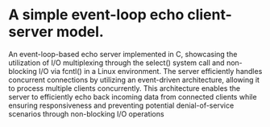 #   A simple event-loop echo client-server model.

An event-loop-based echo server implemented in C, showcasing the utilization of I/O multiplexing through the select() system call and non-blocking I/O via fcntl() in a Linux environment. The server efficiently handles concurrent connections by utilizing an event-driven architecture, allowing it to process multiple clients concurrently. This architecture enables the server to efficiently echo back incoming data from connected clients while ensuring responsiveness and preventing potential denial-of-service scenarios through non-blocking I/O operations
